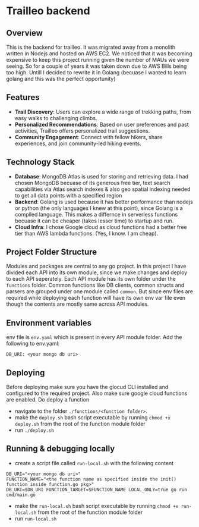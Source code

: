 # Trailleo backend

## Overview

This is the backend for trailleo. It was migrated away from a monolith written in Nodejs and hosted on AWS EC2. We noticed that it was becoming expensive to keep this project running given the number of MAUs we were seeing. So for a couple of years it was taken down due to AWS Bills being too high. Untill I decided to rewrite it in Golang (becuase I wanted to learn golang and this was the perfect opportunity)

## Features

- **Trail Discovery**: Users can explore a wide range of trekking paths, from easy walks to challenging climbs.
- **Personalized Recommendations**: Based on user preferences and past activities, Trailleo offers personalized trail suggestions.
- **Community Engagement**: Connect with fellow hikers, share experiences, and join community-led hiking events.

## Technology Stack

- **Database**: MongoDB Atlas is used for storing and retrieving data. I had chosen MongoDB becuase of its generous free tier, text search capabilities via Atlas search indexes & also geo spatial indexing needed to get all data points with a specified region
- **Backend**: Golang is used because it has better performance than nodejs or python (the only languages I knew at this point), since Golang is a compiled language. This makes a differnce in serverless functions becuase it can be cheaper (takes lesser time) to startup and run.
- **Cloud Infra**: I chose Google cloud as cloud functions had a better free tier than AWS lambda functions. (Yes, I know. I am cheap).

## Project Folder Structure

Modules and packages are central to any go project. In this project I have divided each API into its own module, since we make changes and deploy to each API seperately. Each API module has its own folder under the `functions` folder. Common functions like DB clients, common structs and parsers are grouped under one module called `common`. But since env files are required while deploying each function will have its own env var file even though the contents are mostly same across API modules.

## Environment variables

env file is `env.yaml` which is present in every API module folder. Add the following to env.yaml:

```
DB_URI: <your mongo db uri>
```

## Deploying

Before deploying make sure you have the glocud CLI installed and configured to the required project. Also make sure google cloud functions are enabled.
Do deploy a function

- navigate to the folder `./functions/<function folder>`.
- make the `deploy.sh` bash script executable by running `chmod +x deploy.sh` from the root of the function module folder
- run `./deploy.sh`

## Running & debugging locally

- create a script file called `run-local.sh` with the following content

```
DB_URI="<your mongo db uri>"
FUNCTION_NAME="<the function name as specified inside the init() function inside function.go pkg>"
DB_URI=$DB_URI FUNCTION_TARGET=$FUNCTION_NAME LOCAL_ONLY=true go run cmd/main.go
```

- make the `run-local.sh` bash script executable by running `chmod +x run-local.sh` from the root of the function module folder
- run `run-local.sh`

